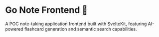 # Go Note Frontend 📝

A POC note-taking application frontend built with SvelteKit, featuring AI-powered flashcard generation and semantic search capabilities.
